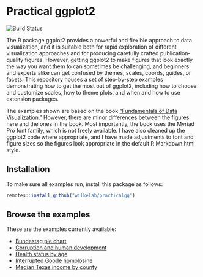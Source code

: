 
<!-- README.md is generated from README.Rmd. Please edit that file -->

# Practical ggplot2

[![Build
Status](https://travis-ci.org/wilkelab/isoband.svg?branch=master)](https://travis-ci.org/wilkelab/isoband)

The R package ggplot2 provides a powerful and flexible approach to data
visualization, and it is suitable both for rapid exploration of
different visualization approaches and for producing carefully crafted
publication-quality figures. However, getting ggplot2 to make figures
that look exactly the way you want them to can sometimes be challenging,
and beginners and experts alike can get confused by themes, scales,
coords, guides, or facets. This repository houses a set of step-by-step
examples demonstrating how to get the most out of ggplot2, including how
to choose and customize scales, how to theme plots, and when and how to
use extension packages.

The examples shown are based on the book [“Fundamentals of Data
Visualization.”](https://serialmentor.com/dataviz) However, there are
minor differences between the figures here and the ones in the book.
Most importantly, the book uses the Myriad Pro font family, which is not
freely available. I have also cleaned up the ggplot2 code where
appropriate, and I have made adjustments to font and figure sizes so the
figures look appropriate in the default R Markdown html style.

## Installation

To make sure all examples run, install this package as follows:

``` r
remotes::install_github("wilkelab/practicalgg")
```

## Browse the examples

These are the examples currently available:

  - [Bundestag pie
    chart](https://wilkelab.org/practicalgg/articles/bundestag_pie.html)
  - [Corruption and human
    development](https://wilkelab.org/practicalgg/articles/corruption_human_development.html)
  - [Health status by
    age](https://wilkelab.org/practicalgg/articles/health_status.html)
  - [Interrupted Goode
    homolosine](https://wilkelab.org/practicalgg/articles/goode.html)
  - [Median Texas income by
    county](https://wilkelab.org/practicalgg/articles/Texas_income.html)
